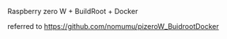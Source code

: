 Raspberry zero W + BuildRoot + Docker


referred to 
https://github.com/nomumu/pizeroW_BuidrootDocker


